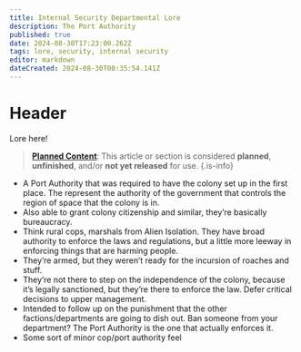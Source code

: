 ```yaml
---
title: Internal Security Departmental Lore
description: The Port Authority
published: true
date: 2024-08-30T17:23:00.262Z
tags: lore, security, internal security
editor: markdown
dateCreated: 2024-08-30T00:35:54.141Z
---
```


# Header
Lore here!

> [**Planned Content**](/maintenance/Templates#planned): This article or section is considered **planned**, **unfinished**, and/or **not yet released** for use.
{.is-info}

-	A Port Authority that was required to have the colony set up in the first place. The represent the authority of the government that controls the region of space that the colony is in.
-	Also able to grant colony citizenship and similar, they’re basically bureaucracy. 
-	Think rural cops, marshals from Alien Isolation. They have broad authority to enforce the laws and regulations, but a little more leeway in enforcing things that are harming people. 
-	They’re armed, but they weren’t ready for the incursion of roaches and stuff. 
-	They’re not there to step on the independence of the colony, because it’s legally sanctioned, but they’re there to enforce the law. Defer critical decisions to upper management. 
-	Intended to follow up on the punishment that the other factions/departments are going to dish out. Ban someone from your department? The Port Authority is the one that actually enforces it. 
-	Some sort of minor cop/port authority feel
